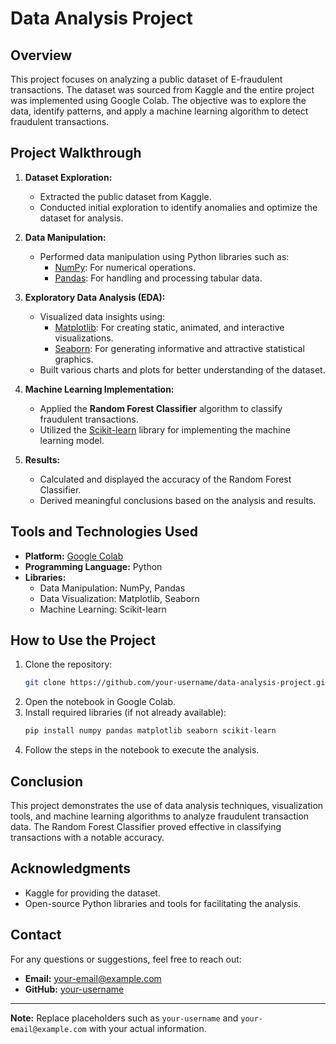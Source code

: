 # Data Analysis Project

## Overview
This project focuses on analyzing a public dataset of E-fraudulent transactions. The dataset was sourced from Kaggle and the entire project was implemented using Google Colab. The objective was to explore the data, identify patterns, and apply a machine learning algorithm to detect fraudulent transactions.

## Project Walkthrough

1. **Dataset Exploration:**
   - Extracted the public dataset from Kaggle.
   - Conducted initial exploration to identify anomalies and optimize the dataset for analysis.

2. **Data Manipulation:**
   - Performed data manipulation using Python libraries such as:
     - [NumPy](https://numpy.org/): For numerical operations.
     - [Pandas](https://pandas.pydata.org/): For handling and processing tabular data.

3. **Exploratory Data Analysis (EDA):**
   - Visualized data insights using:
     - [Matplotlib](https://matplotlib.org/): For creating static, animated, and interactive visualizations.
     - [Seaborn](https://seaborn.pydata.org/): For generating informative and attractive statistical graphics.
   - Built various charts and plots for better understanding of the dataset.

4. **Machine Learning Implementation:**
   - Applied the **Random Forest Classifier** algorithm to classify fraudulent transactions.
   - Utilized the [Scikit-learn](https://scikit-learn.org/) library for implementing the machine learning model.

5. **Results:**
   - Calculated and displayed the accuracy of the Random Forest Classifier.
   - Derived meaningful conclusions based on the analysis and results.

## Tools and Technologies Used
- **Platform:** [Google Colab](https://colab.research.google.com/)
- **Programming Language:** Python
- **Libraries:**
  - Data Manipulation: NumPy, Pandas
  - Data Visualization: Matplotlib, Seaborn
  - Machine Learning: Scikit-learn

## How to Use the Project
1. Clone the repository:
   ```bash
   git clone https://github.com/your-username/data-analysis-project.git
   ```
2. Open the notebook in Google Colab.
3. Install required libraries (if not already available):
   ```bash
   pip install numpy pandas matplotlib seaborn scikit-learn
   ```
4. Follow the steps in the notebook to execute the analysis.

## Conclusion
This project demonstrates the use of data analysis techniques, visualization tools, and machine learning algorithms to analyze fraudulent transaction data. The Random Forest Classifier proved effective in classifying transactions with a notable accuracy.

## Acknowledgments
- Kaggle for providing the dataset.
- Open-source Python libraries and tools for facilitating the analysis.

## Contact
For any questions or suggestions, feel free to reach out:
- **Email:** your-email@example.com
- **GitHub:** [your-username](https://github.com/your-username)

---

**Note:** Replace placeholders such as `your-username` and `your-email@example.com` with your actual information.
